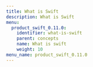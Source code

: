 ```yaml
---
title: What is Swift
description: What is Swift
menu:
  product_swift_0.11.0:
    identifier: what-is-swift
    parent: concepts
    name: What is swift
    weight: 10
menu_name: product_swift_0.11.0
---
```


